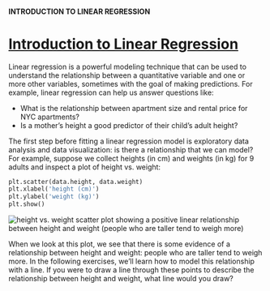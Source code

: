 #### INTRODUCTION TO LINEAR REGRESSION

# [Introduction to Linear Regression](https://www.codecademy.com/courses/linear-regression-mssp/lessons/introduction-to-linear-regression/exercises/introduction-to-linear-regression)

Linear regression is a powerful modeling technique that can be used to understand the relationship between a quantitative variable and one or more other variables, 
sometimes with the goal of making predictions. 
For example, linear regression can help us answer questions like:
* What is the relationship between apartment size and rental price for NYC apartments?
* Is a mother’s height a good predictor of their child’s adult height?

The first step before fitting a linear regression model is exploratory data analysis and data visualization: is there a relationship that we can model? 
For example, suppose we collect heights (in cm) and weights (in kg) for 9 adults and inspect a plot of height vs. weight:
```py
plt.scatter(data.height, data.weight)
plt.xlabel('height (cm)')
plt.ylabel('weight (kg)')
plt.show()
```

![height vs. weight](height_weight_scatter.svg)
scatter plot showing a positive linear relationship between height and weight (people who are taller tend to weigh more)

When we look at this plot, we see that there is some evidence of a relationship between height and weight: people who are taller tend to weigh more. 
In the following exercises, we’ll learn how to model this relationship with a line. 
If you were to draw a line through these points to describe the relationship between height and weight, what line would you draw?
